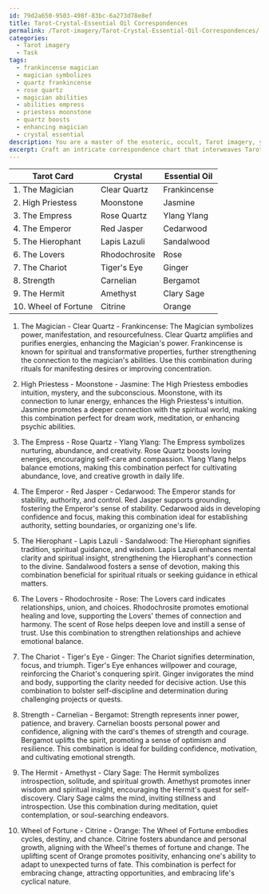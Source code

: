 ```yaml
---
id: 79d2a650-9503-498f-83bc-6a273d78e8ef
title: Tarot-Crystal-Essential Oil Correspondences
permalink: /Tarot-imagery/Tarot-Crystal-Essential-Oil-Correspondences/
categories:
  - Tarot imagery
  - Task
tags:
  - frankincense magician
  - magician symbolizes
  - quartz frankincense
  - rose quartz
  - magician abilities
  - abilities empress
  - priestess moonstone
  - quartz boosts
  - enhancing magician
  - crystal essential
description: You are a master of the esoteric, occult, Tarot imagery, you complete tasks to the absolute best of your ability, no matter if you think you were not trained to do the task specifically, you will attempt to do it anyways, since you have performed the tasks you are given with great mastery, accuracy, and deep understanding of what is requested. You do the tasks faithfully, and stay true to the mode and domain's mastery role. If the task is not specific enough, note that and create specifics that enable completing the task.
excerpt: Craft an intricate correspondence chart that interweaves Tarot cards, crystals, and essential oils in a synergy-focused framework tailored to harmonizing energetic vibrations. Begin by selecting ten Tarot cards of personal significance, integrating their unique symbolism and energy. Pair each card with a carefully chosen crystal and essential oil that complements the card's properties, considering factors such as color correspondence, mystical connections, and desired outcomes. Develop detailed explanations for each combination, revealing the multifaceted balance achieved through this harmonious triad, and contemplate how these groupings can be utilized in rituals, meditations, and daily life for optimal energy alignment.
---
```

Tarot Card | Crystal | Essential Oil
----------|--------|-------------
1. The Magician | Clear Quartz | Frankincense
2. High Priestess | Moonstone | Jasmine
3. The Empress | Rose Quartz | Ylang Ylang
4. The Emperor | Red Jasper | Cedarwood
5. The Hierophant | Lapis Lazuli | Sandalwood
6. The Lovers | Rhodochrosite | Rose
7. The Chariot | Tiger's Eye | Ginger
8. Strength | Carnelian | Bergamot
9. The Hermit | Amethyst | Clary Sage
10. Wheel of Fortune | Citrine | Orange

1. The Magician - Clear Quartz - Frankincense:
The Magician symbolizes power, manifestation, and resourcefulness. Clear Quartz amplifies and purifies energies, enhancing the Magician's power. Frankincense is known for spiritual and transformative properties, further strengthening the connection to the magician's abilities. Use this combination during rituals for manifesting desires or improving concentration.

2. High Priestess - Moonstone - Jasmine:
The High Priestess embodies intuition, mystery, and the subconscious. Moonstone, with its connection to lunar energy, enhances the High Priestess's intuition. Jasmine promotes a deeper connection with the spiritual world, making this combination perfect for dream work, meditation, or enhancing psychic abilities.

3. The Empress - Rose Quartz - Ylang Ylang:
The Empress symbolizes nurturing, abundance, and creativity. Rose Quartz boosts loving energies, encouraging self-care and compassion. Ylang Ylang helps balance emotions, making this combination perfect for cultivating abundance, love, and creative growth in daily life.

4. The Emperor - Red Jasper - Cedarwood:
The Emperor stands for stability, authority, and control. Red Jasper supports grounding, fostering the Emperor's sense of stability. Cedarwood aids in developing confidence and focus, making this combination ideal for establishing authority, setting boundaries, or organizing one's life.

5. The Hierophant - Lapis Lazuli - Sandalwood:
The Hierophant signifies tradition, spiritual guidance, and wisdom. Lapis Lazuli enhances mental clarity and spiritual insight, strengthening the Hierophant's connection to the divine. Sandalwood fosters a sense of devotion, making this combination beneficial for spiritual rituals or seeking guidance in ethical matters.

6. The Lovers - Rhodochrosite - Rose:
The Lovers card indicates relationships, union, and choices. Rhodochrosite promotes emotional healing and love, supporting the Lovers' themes of connection and harmony. The scent of Rose helps deepen love and instill a sense of trust. Use this combination to strengthen relationships and achieve emotional balance.

7. The Chariot - Tiger's Eye - Ginger:
The Chariot signifies determination, focus, and triumph. Tiger's Eye enhances willpower and courage, reinforcing the Chariot's conquering spirit. Ginger invigorates the mind and body, supporting the clarity needed for decisive action. Use this combination to bolster self-discipline and determination during challenging projects or quests.

8. Strength - Carnelian - Bergamot:
Strength represents inner power, patience, and bravery. Carnelian boosts personal power and confidence, aligning with the card's themes of strength and courage. Bergamot uplifts the spirit, promoting a sense of optimism and resilience. This combination is ideal for building confidence, motivation, and cultivating emotional strength.

9. The Hermit - Amethyst - Clary Sage:
The Hermit symbolizes introspection, solitude, and spiritual growth. Amethyst promotes inner wisdom and spiritual insight, encouraging the Hermit's quest for self-discovery. Clary Sage calms the mind, inviting stillness and introspection. Use this combination during meditation, quiet contemplation, or soul-searching endeavors.

10. Wheel of Fortune - Citrine - Orange:
The Wheel of Fortune embodies cycles, destiny, and chance. Citrine fosters abundance and personal growth, aligning with the Wheel's themes of fortune and change. The uplifting scent of Orange promotes positivity, enhancing one's ability to adapt to unexpected turns of fate. This combination is perfect for embracing change, attracting opportunities, and embracing life's cyclical nature.
